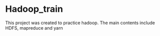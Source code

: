 # Hadoop_train
This project was created to practice hadoop. The main contents include HDFS, mapreduce and yarn
